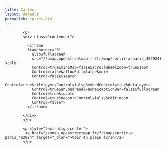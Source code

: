 ```yaml
---
title: Cartes
layout: default
permalink: cartes.html
---
```


<div id="main" class='content'>

<!--
  La carte de nos lieux de sorties à Paris
-->
            <p>
            <div class="conteneur">

              <iframe
              frameborder="0"
                allowfullscreen
                src="//umap.openstreetmap.fr/fr/map/sortir-a-paris_482924?scale
                Control=true&miniMap=false&scrollWheelZoom=true&zoom
                Control=false&allowEdit=false&more
                Control=false&search
                Control=true&tilelayersControl=false&embedControl=true&datalayers
                Control=true&onLoadPanel=none&captionBar=false&fullscreen
                Control=true&locate
                Control=true&measureControl=false&editinosm
                Control=false">
              </iframe>
            
            </div>
            </p>

            <p style="text-align:center">
             <a href="//umap.openstreetmap.fr/fr/map/sortir-a-paris_482924" target="_blank">Voir en plein écran</a>
            </p>

</div>    
